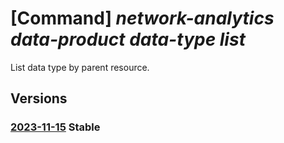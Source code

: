 # [Command] _network-analytics data-product data-type list_

List data type by parent resource.

## Versions

### [2023-11-15](/Resources/mgmt-plane/L3N1YnNjcmlwdGlvbnMve30vcmVzb3VyY2Vncm91cHMve30vcHJvdmlkZXJzL21pY3Jvc29mdC5uZXR3b3JrYW5hbHl0aWNzL2RhdGFwcm9kdWN0cy97fS9kYXRhdHlwZXM=/2023-11-15.xml) **Stable**

<!-- mgmt-plane /subscriptions/{}/resourcegroups/{}/providers/microsoft.networkanalytics/dataproducts/{}/datatypes 2023-11-15 -->
